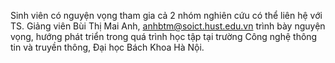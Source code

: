 Sinh viên có nguyện vọng tham gia cả 2 nhóm nghiên cứu có thể liên hệ với TS. Giảng viên Bùi Thị Mai Anh, <a href="mailto:anhbtm@soict.hust.edu.vn"> anhbtm@soict.hust.edu.vn</a> trình bày nguyện vọng, hướng phát triển trong quá trình học tập tại trường Công nghệ thông tin và truyền thông, Đại học Bách Khoa Hà Nội.
